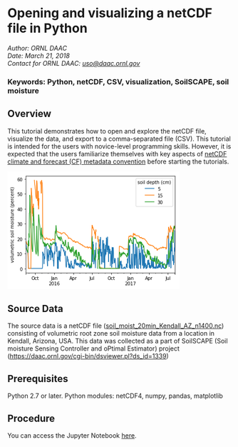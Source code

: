 # Opening and visualizing a netCDF file in Python

*Author: ORNL DAAC*  
*Date: March 21, 2018*  
*Contact for ORNL DAAC: uso@daac.ornl.gov*

### Keywords: Python, netCDF, CSV, visualization, SoilSCAPE, soil moisture

## Overview

This tutorial demonstrates how to open and explore the netCDF file, visualize the data, and export to a comma-separated file (CSV). This tutorial is intended for the users with novice-level programming skills. However, it is expected that the users familiarize themselves with key aspects of [netCDF climate and forecast (CF) metadata convention](http://cfconventions.org/cf-conventions/v1.6.0/cf-conventions.html) before starting the tutorials.

![Volumetric soil moisture at various soil depths](resources/py-nc-visualize.png)

## Source Data

The source data is a netCDF file ([soil_moist_20min_Kendall_AZ_n1400.nc](https://daac.ornl.gov/daacdata/eos_land_val/SoilSCAPE/data//soil_moist_20min_Kendall_AZ_n1400.nc)) consisting of  volumetric root zone soil moisture data from a location in Kendall, Arizona, USA. This data was collected as a part of SoilSCAPE (Soil moisture Sensing Controller and oPtimal Estimator) project (https://daac.ornl.gov/cgi-bin/dsviewer.pl?ds_id=1339)

## Prerequisites

Python 2.7 or later. Python modules: netCDF4, numpy, pandas, matplotlib

## Procedure

You can access the Jupyter Notebook [here](netcdf_open_visualize.ipynb).
